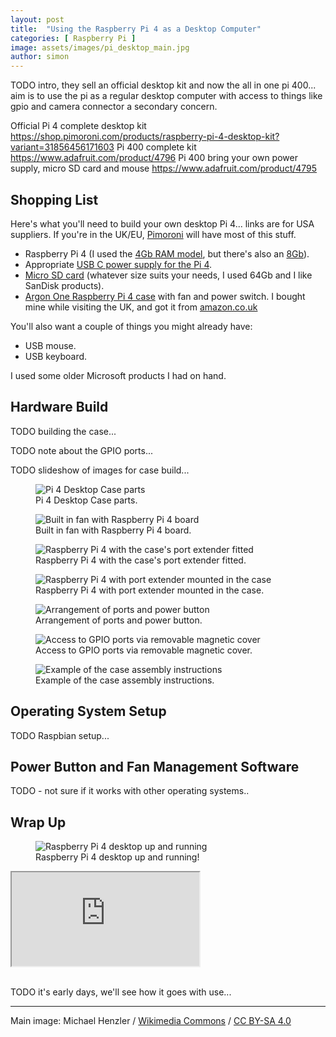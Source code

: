 ```yaml
---
layout: post
title:  "Using the Raspberry Pi 4 as a Desktop Computer"
categories: [ Raspberry Pi ]
image: assets/images/pi_desktop_main.jpg
author: simon
---
```

TODO intro, they sell an official desktop kit and now the all in one pi 400... aim is to use the pi as a regular desktop computer with access to things like gpio and camera connector a secondary concern.

Official Pi 4 complete desktop kit https://shop.pimoroni.com/products/raspberry-pi-4-desktop-kit?variant=31856456171603
Pi 400 complete kit https://www.adafruit.com/product/4796
Pi 400 bring your own power supply, micro SD card and mouse https://www.adafruit.com/product/4795

## Shopping List

Here's what you'll need to build your own desktop Pi 4... links are for USA suppliers.  If you're in the UK/EU, [Pimoroni](https://shop.pimoroni.com/) will have most of this stuff.

* Raspberry Pi 4 (I used the [4Gb RAM model](https://www.adafruit.com/product/4296), but there's also an [8Gb](https://www.adafruit.com/product/4564)).
* Appropriate [USB C power supply for the Pi 4](https://www.adafruit.com/product/4298).
* [Micro SD card](https://www.amazon.com/SanDisk-Ultra-microSDHC-Memory-Adapter/dp/B08GYBBBBH) (whatever size suits your needs, I used 64Gb and I like SanDisk products).
* [Argon One Raspberry Pi 4 case](https://www.argon40.com/catalog/product/view/id/52/s/argon-one-raspberry-pi-4-case/category/4/) with fan and power switch.  I bought mine while visiting the UK, and got it from [amazon.co.uk](https://www.amazon.co.uk/gp/product/B086JXR75B/)

You'll also want a couple of things you might already have:

* USB mouse.
* USB keyboard.

I used some older Microsoft products I had on hand.

## Hardware Build

TODO building the case...

TODO note about the GPIO ports...

TODO slideshow of images for case build...

<div class="slick-carousel">
    <div>
        <figure class="figure">
        <img src="{{ site.baseurl }}/assets/images/pi_desktop_1_case_parts.jpg" class="figure-img img-fluid" alt="Pi 4 Desktop Case parts">
        <figcaption class="figure-caption text-center">Pi 4 Desktop Case parts.</figcaption>
        </figure>
    </div>
    <div>
        <figure class="figure">
        <img src="{{ site.baseurl }}/assets/images/pi_desktop_2_case_fan_with_pi.jpg" class="figure-img img-fluid" alt="Built in fan with Raspberry Pi 4 board">
        <figcaption class="figure-caption text-center">Built in fan with Raspberry Pi 4 board.</figcaption>
        </figure>
    </div>
    <div>
        <figure class="figure">
        <img src="{{ site.baseurl }}/assets/images/pi_desktop_3_case_port_extender_fitted.jpg" class="figure-img img-fluid" alt="Raspberry Pi 4 with the case's port extender fitted">
        <figcaption class="figure-caption text-center">Raspberry Pi 4 with the case's port extender fitted.</figcaption>
        </figure>
    </div>
    <div>
        <figure class="figure">
        <img src="{{ site.baseurl }}/assets/images/pi_desktop_4_pi_in_top_of_case.jpg" class="figure-img img-fluid" alt="Raspberry Pi 4 with port extender mounted in the case">
        <figcaption class="figure-caption text-center">Raspberry Pi 4 with port extender mounted in the case.</figcaption>
        </figure>
    </div>
    <div>
        <figure class="figure">
        <img src="{{ site.baseurl }}/assets/images/pi_desktop_5_case_ports.jpg" class="figure-img img-fluid" alt="Arrangement of ports and power button">
        <figcaption class="figure-caption text-center">Arrangement of ports and power button.</figcaption>
        </figure>
    </div>
    <div>
        <figure class="figure">
        <img src="{{ site.baseurl }}/assets/images/pi_desktop_6_case_gpio.jpg" class="figure-img img-fluid" alt="Access to GPIO ports via removable magnetic cover">
        <figcaption class="figure-caption text-center">Access to GPIO ports via removable magnetic cover.</figcaption>
        </figure>
    </div>
    <div>
        <figure class="figure">
        <img src="{{ site.baseurl }}/assets/images/pi_desktop_7_case_instructions.jpg" class="figure-img img-fluid" alt="Example of the case assembly instructions">
        <figcaption class="figure-caption text-center">Example of the case assembly instructions.</figcaption>
        </figure>
    </div>
</div>

## Operating System Setup

TODO Raspbian setup...

## Power Button and Fan Management Software

TODO - not sure if it works with other operating systems..

## Wrap Up

<figure class="figure">
  <img src="{{ site.baseurl }}/assets/images/pi_desktop_with_monitor.jpg" class="figure-img img-fluid" alt="Raspberry Pi 4 desktop up and running">
  <figcaption class="figure-caption text-center">Raspberry Pi 4 desktop up and running!</figcaption>
</figure>

<div class="embed-responsive embed-responsive-16by9">
  <iframe class="embed-responsive-item" src="https://www.youtube.com/embed/_79nXUG4Y4Y" allowfullscreen></iframe>
</div><br/>

TODO it's early days, we'll see how it goes with use...

---

Main image: Michael Henzler / [Wikimedia Commons](https://commons.wikimedia.org/wiki/Main_Page) / [CC BY-SA 4.0](https://creativecommons.org/licenses/by-sa/4.0/)
